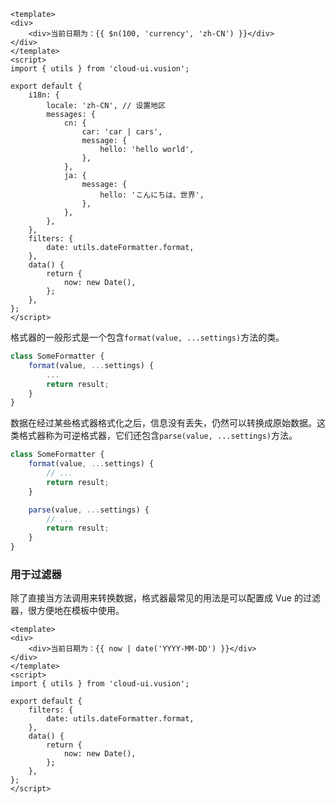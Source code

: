 ``` vue
<template>
<div>
    <div>当前日期为：{{ $n(100, 'currency', 'zh-CN') }}</div>
</div>
</template>
<script>
import { utils } from 'cloud-ui.vusion';

export default {
    i18n: {
        locale: 'zh-CN', // 设置地区
        messages: {
            cn: {
                car: 'car | cars',
                message: {
                    hello: 'hello world',
                },
            },
            ja: {
                message: {
                    hello: 'こんにちは、世界',
                },
            },
        },
    },
    filters: {
        date: utils.dateFormatter.format,
    },
    data() {
        return {
            now: new Date(),
        };
    },
};
</script>
```



格式器的一般形式是一个包含`format(value, ...settings)`方法的类。

``` js
class SomeFormatter {
    format(value, ...settings) {
        ...
        return result;
    }
}
```

数据在经过某些格式器格式化之后，信息没有丢失，仍然可以转换成原始数据。这类格式器称为可逆格式器，它们还包含`parse(value, ...settings)`方法。

``` js
class SomeFormatter {
    format(value, ...settings) {
        // ...
        return result;
    }

    parse(value, ...settings) {
        // ...
        return result;
    }
}
```

### 用于过滤器

除了直接当方法调用来转换数据，格式器最常见的用法是可以配置成 Vue 的过滤器，很方便地在模板中使用。

``` vue
<template>
<div>
    <div>当前日期为：{{ now | date('YYYY-MM-DD') }}</div>
</div>
</template>
<script>
import { utils } from 'cloud-ui.vusion';

export default {
    filters: {
        date: utils.dateFormatter.format,
    },
    data() {
        return {
            now: new Date(),
        };
    },
};
</script>
```
